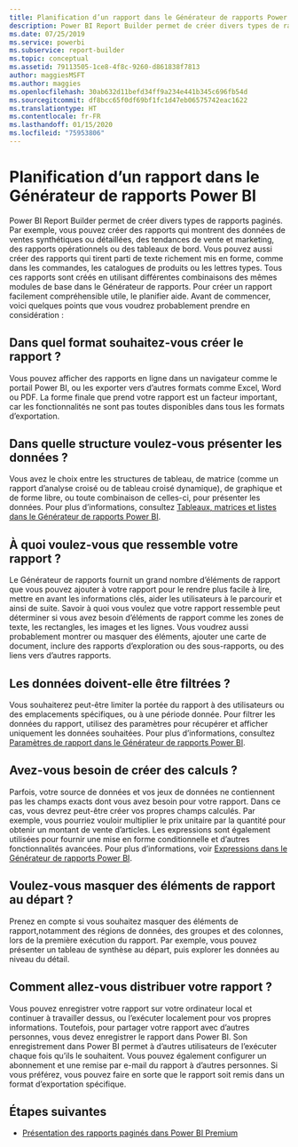```yaml
---
title: Planification d’un rapport dans le Générateur de rapports Power BI
description: Power BI Report Builder permet de créer divers types de rapports paginés. Pour créer un rapport facilement compréhensible utile, le planifier aide.
ms.date: 07/25/2019
ms.service: powerbi
ms.subservice: report-builder
ms.topic: conceptual
ms.assetid: 79113505-1ce8-4f8c-9260-d861838f7813
author: maggiesMSFT
ms.author: maggies
ms.openlocfilehash: 30ab632d11befd34ff9a234e441b345c696fb54d
ms.sourcegitcommit: df8bcc65f0df69bf1fc1d47eb06575742eac1622
ms.translationtype: HT
ms.contentlocale: fr-FR
ms.lasthandoff: 01/15/2020
ms.locfileid: "75953806"
---
```

# <a name="planning-a-report-in-power-bi-report-builder"></a>Planification d’un rapport dans le Générateur de rapports Power BI

Power BI Report Builder permet de créer divers types de rapports paginés. Par exemple, vous pouvez créer des rapports qui montrent des données de ventes synthétiques ou détaillées, des tendances de vente et marketing, des rapports opérationnels ou des tableaux de bord. Vous pouvez aussi créer des rapports qui tirent parti de texte richement mis en forme, comme dans les commandes, les catalogues de produits ou les lettres types. Tous ces rapports sont créés en utilisant différentes combinaisons des mêmes modules de base dans le Générateur de rapports. Pour créer un rapport facilement compréhensible utile, le planifier aide. Avant de commencer, voici quelques points que vous voudrez probablement prendre en considération :  
  
## <a name="in-what-format-do-you-want-the-report-to-appear"></a>Dans quel format souhaitez-vous créer le rapport ?
  
Vous pouvez afficher des rapports en ligne dans un navigateur comme le portail Power BI, ou les exporter vers d’autres formats comme Excel, Word ou PDF. La forme finale que prend votre rapport est un facteur important, car les fonctionnalités ne sont pas toutes disponibles dans tous les formats d’exportation. 
  
## <a name="in-what-structure-do-you-want-to-present-the-data"></a>Dans quelle structure voulez-vous présenter les données ?
  
Vous avez le choix entre les structures de tableau, de matrice (comme un rapport d’analyse croisé ou de tableau croisé dynamique), de graphique et de forme libre, ou toute combinaison de celles-ci, pour présenter les données. Pour plus d’informations, consultez [Tableaux, matrices et listes dans le Générateur de rapports Power BI](report-builder-tables-matrices-lists.md).  
  
## <a name="how-do-you-want-your-report-to-look"></a>À quoi voulez-vous que ressemble votre rapport ?
  
Le Générateur de rapports fournit un grand nombre d’éléments de rapport que vous pouvez ajouter à votre rapport pour le rendre plus facile à lire, mettre en avant les informations clés, aider les utilisateurs à le parcourir et ainsi de suite. Savoir à quoi vous voulez que votre rapport ressemble peut déterminer si vous avez besoin d’éléments de rapport comme les zones de texte, les rectangles, les images et les lignes. Vous voudrez aussi probablement montrer ou masquer des éléments, ajouter une carte de document, inclure des rapports d’exploration ou des sous-rapports, ou des liens vers d’autres rapports.   
  
## <a name="should-the-data-be-filtered"></a>Les données doivent-elle être filtrées ?
  
Vous souhaiterez peut-être limiter la portée du rapport à des utilisateurs ou des emplacements spécifiques, ou à une période donnée. Pour filtrer les données du rapport, utilisez des paramètres pour récupérer et afficher uniquement les données souhaitées. Pour plus d’informations, consultez [Paramètres de rapport dans le Générateur de rapports Power BI](paginated-reports-parameters.md).  
  
## <a name="do-you-need-to-create-calculations"></a>Avez-vous besoin de créer des calculs ? 
  
Parfois, votre source de données et vos jeux de données ne contiennent pas les champs exacts dont vous avez besoin pour votre rapport. Dans ce cas, vous devrez peut-être créer vos propres champs calculés. Par exemple, vous pourriez vouloir multiplier le prix unitaire par la quantité pour obtenir un montant de vente d’articles. Les expressions sont également utilisées pour fournir une mise en forme conditionnelle et d’autres fonctionnalités avancées. Pour plus d’informations, voir [Expressions dans le Générateur de rapports Power BI](report-builder-expressions.md).  
  
## <a name="do-you-want-to-hide-report-items-initially"></a>Voulez-vous masquer des éléments de rapport au départ ?
  
Prenez en compte si vous souhaitez masquer des éléments de rapport,notamment des régions de données, des groupes et des colonnes, lors de la première exécution du rapport. Par exemple, vous pouvez présenter un tableau de synthèse au départ, puis explorer les données au niveau du détail. 
  
## <a name="how-are-you-going-to-deliver-your-report"></a>Comment allez-vous distribuer votre rapport ?  
  
Vous pouvez enregistrer votre rapport sur votre ordinateur local et continuer à travailler dessus, ou l’exécuter localement pour vos propres informations. Toutefois, pour partager votre rapport avec d’autres personnes, vous devez enregistrer le rapport dans Power BI. Son enregistrement dans Power BI permet à d’autres utilisateurs de l’exécuter chaque fois qu’ils le souhaitent. Vous pouvez également configurer un abonnement et une remise par e-mail du rapport à d’autres personnes. Si vous préférez, vous pouvez faire en sorte que le rapport soit remis dans un format d’exportation spécifique. 
  
## <a name="next-steps"></a>Étapes suivantes

- [Présentation des rapports paginés dans Power BI Premium](paginated-reports-report-builder-power-bi.md)
